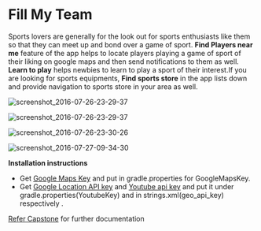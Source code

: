 # Fill My Team


Sports lovers are generally for the look out for sports enthusiasts like them so that they can meet up and bond over a game of sport. **Find Players near me** feature of the app helps to locate players playing a game of sport of their liking on google maps and then send notifications to them as well. **Learn to play** helps newbies to learn to play a sport of their interest.If you are looking for sports equipments, **Find sports store** in the app lists down and provide navigation to sports store in your area as well.

![screenshot_2016-07-26-23-29-37](https://cloud.githubusercontent.com/assets/15085932/17200976/99dc52c6-54a7-11e6-8235-c8b0fb63a52f.png)

![screenshot_2016-07-26-23-29-37](https://cloud.githubusercontent.com/assets/15085932/17200881/9f24d84e-54a6-11e6-8b6f-24502321fe91.png)

![screenshot_2016-07-26-23-30-26](https://cloud.githubusercontent.com/assets/15085932/17200948/4cc5ad66-54a7-11e6-993c-66e4e1ddad5e.png)

![screenshot_2016-07-27-09-34-30](https://cloud.githubusercontent.com/assets/15085932/17200882/9f25e18a-54a6-11e6-90b9-131f5b7ae379.png)


**Installation instructions**

  * Get [Google Maps Key](https://developers.google.com/maps/documentation/android-api/signup)  and put in gradle.properties for GoogleMapsKey. 
  * Get [Google Location API key](https://developers.google.com/places/android-api/signup) and [Youtube api key](https://developers.google.com/youtube/android/player/register) and put it under gradle.properties(YoutubeKey) and in strings.xml(geo_api_key) respectively .
   
  [Refer Capstone](https://github.com/Ruchita7/Capstone-Project) for further documentation 